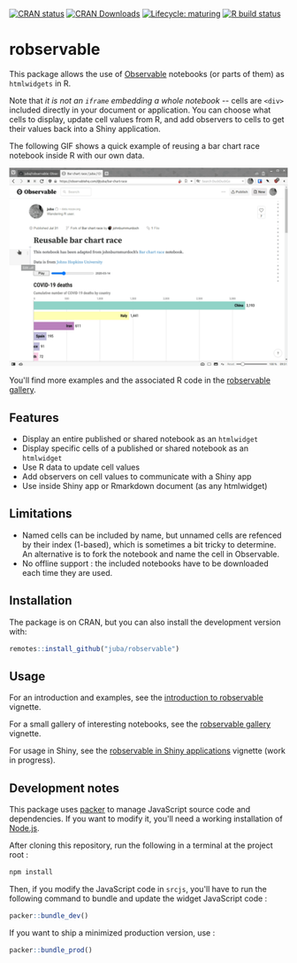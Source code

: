 <!-- badges: start -->
[![CRAN status](https://www.r-pkg.org/badges/version/robservable)](https://CRAN.R-project.org/package=robservable)
[![CRAN Downloads](https://cranlogs.r-pkg.org/badges/last-month/robservable)](https://CRAN.R-project.org/package=robservable)
[![Lifecycle: maturing](https://img.shields.io/badge/lifecycle-maturing-blue.svg)](https://lifecycle.r-lib.org/articles/stages.html#maturing)
[![R build status](https://github.com/juba/robservable/workflows/R-CMD-check/badge.svg)](https://github.com/juba/robservable/actions)
<!-- badges: end -->

# robservable

This package allows the use of [Observable](https://observablehq.com/) notebooks (or parts of them) as `htmlwidgets` in R.

Note that *it is not an `iframe` embedding a whole notebook* -- cells are `<div>` included directly in your document or application.  You can choose what cells to display, update cell values from R, and add observers to cells to get their values back into a Shiny application.

The following GIF shows a quick example of reusing a bar chart race notebook inside R with our own data.

![example](https://raw.githubusercontent.com/juba/robservable/master/resources/screencast_0.2.gif)

You'll find more examples and the associated R code in the [robservable gallery](https://juba.github.io/robservable/articles/gallery.html).

## Features

- Display an entire published or shared notebook as an `htmlwidget`
- Display specific cells of a published or shared notebook as an `htmlwidget`
- Use R data to update cell values
- Add observers on cell values to communicate with a Shiny app
- Use inside Shiny app or Rmarkdown document (as any htmlwidget)

## Limitations

- Named cells can be included by name, but unnamed cells are refenced by their index (1-based), which is sometimes a bit tricky to determine. An alternative is to fork the notebook and name the cell in Observable.
- No offline support : the included notebooks have to be downloaded each time they are
used.

## Installation

The package is on CRAN, but you can also install the development version with:

```r
remotes::install_github("juba/robservable")
```

## Usage

For an introduction and examples, see the [introduction to robservable](https://juba.github.io/robservable/articles/introduction.html) vignette.

For a small gallery of interesting notebooks, see the [robservable gallery](https://juba.github.io/robservable/articles/gallery.html) vignette.

For usage in Shiny, see the [robservable in Shiny applications](https://juba.github.io/robservable/articles/shiny.html) vignette (work in progress).

## Development notes

This package uses [packer](https://github.com/JohnCoene/packer) to manage JavaScript source code and dependencies. If you want to modify it, you'll need a working installation of [Node.js](https://nodejs.org/en/).

After cloning this repository, run the following in a terminal at the project root :

```sh
npm install
```

Then, if you modify the JavaScript code in `srcjs`, you'll have to run the following command to bundle and update the widget JavaScript code :

```r
packer::bundle_dev()
```

If you want to ship a minimized production version, use :

```r
packer::bundle_prod()
```

